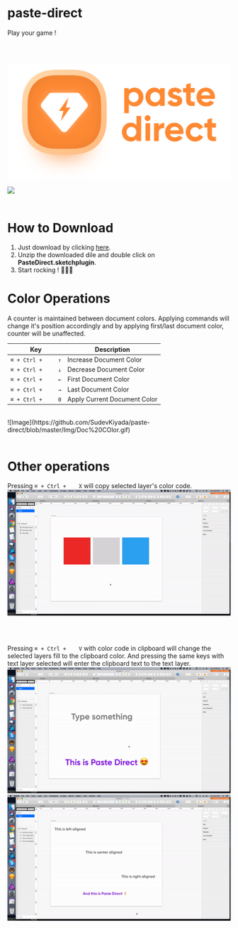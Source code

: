 # paste-direct
Play your game !

<br>
<br>

![Image](https://github.com/SudevKiyada/paste-direct/blob/master/git.png)

<a href="http://bit.ly/SketchRunnerWebsite">
  <img src="http://bit.ly/RunnerBadgeBlue">
</a>
<br>
<br>
    
# How to Download
1. Just download by clicking [here](https://github.com/SudevKiyada/paste-direct/raw/master/PasteDirect.sketchplugin.zip).
2. Unzip the downloaded dile and double click on **PasteDirect.sketchplugin**.
3. Start rocking ! 🤘🏻🎸

# Color Operations

A counter is maintained between document colors. Applying commands will change it's position accordingly and by applying first/last document color, counter will be unaffected.

Key | Description
------------ | -------------
`⌘ + Ctrl + 	↑` | Increase Document Color
`⌘ + Ctrl + 	↓` | Decrease Document Color
`⌘ + Ctrl + 	←` | First Document Color
`⌘ + Ctrl + 	→` | Last Document Color
`⌘ + Ctrl + 	0` | Apply Current Document Color

<br>
![Image](https://github.com/SudevKiyada/paste-direct/blob/master/Img/Doc%20COlor.gif)

<br>
<br>

# Other operations
Pressing `⌘ + Ctrl + 	X` will copy selected layer's color code.
![Image](https://github.com/SudevKiyada/paste-direct/blob/master/Img/Copy%20Color.gif)

<br>
<br>

Pressing `⌘ + Ctrl + 	V` with color code in clipboard will change the selected layers fill to the clipboard color. And pressing the same keys with text layer selected will enter the clipboard text to the text layer.
<br>
![Image](https://github.com/SudevKiyada/paste-direct/blob/master/Img/Text.gif)
<br>
![Image](https://github.com/SudevKiyada/paste-direct/blob/master/Img/Text%202.gif)

